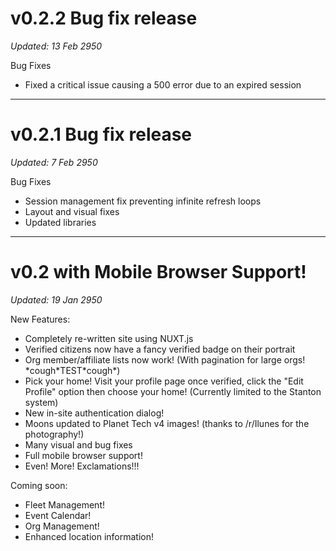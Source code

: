 # v0.2.2 Bug fix release
*Updated: 13 Feb 2950*

Bug Fixes
- Fixed a critical issue causing a 500 error due to an expired session

---
# v0.2.1 Bug fix release
*Updated: 7 Feb 2950*

Bug Fixes
- Session management fix preventing infinite refresh loops
- Layout and visual fixes
- Updated libraries

---
# v0.2 with Mobile Browser Support!
*Updated: 19 Jan 2950*

New Features:
- Completely re-written site using NUXT.js
- Verified citizens now have a fancy verified badge on their portrait
- Org member/affiliate lists now work! (With pagination for large orgs! \*cough\*TEST\*cough\*)
- Pick your home! Visit your profile page once verified, click the "Edit Profile" option then choose your home! (Currently limited to the Stanton system)
- New in-site authentication dialog!
- Moons updated to Planet Tech v4 images! (thanks to /r/Ilunes for the photography!)
- Many visual and bug fixes
- Full mobile browser support!
- Even! More! Exclamations!!!

Coming soon:
- Fleet Management!
- Event Calendar!
- Org Management!
- Enhanced location information!